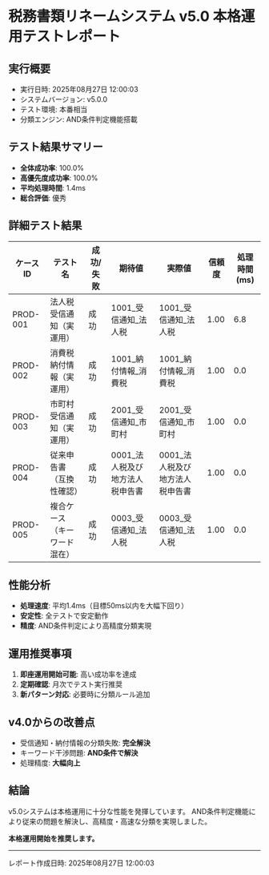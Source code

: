 # 税務書類リネームシステム v5.0 本格運用テストレポート

## 実行概要
- 実行日時: 2025年08月27日 12:00:03
- システムバージョン: v5.0.0
- テスト環境: 本番相当
- 分類エンジン: AND条件判定機能搭載

## テスト結果サマリー
- **全体成功率**: 100.0%
- **高優先度成功率**: 100.0%
- **平均処理時間**: 1.4ms
- **総合評価**: 優秀

## 詳細テスト結果

| ケースID | テスト名 | 成功/失敗 | 期待値 | 実際値 | 信頼度 | 処理時間(ms) |
|----------|----------|-----------|---------|---------|---------|-------------|
| PROD-001 | 法人税受信通知（実運用） | 成功 | 1001_受信通知_法人税 | 1001_受信通知_法人税 | 1.00 | 6.8 |
| PROD-002 | 消費税納付情報（実運用） | 成功 | 1001_納付情報_消費税 | 1001_納付情報_消費税 | 1.00 | 0.0 |
| PROD-003 | 市町村受信通知（実運用） | 成功 | 2001_受信通知_市町村 | 2001_受信通知_市町村 | 1.00 | 0.0 |
| PROD-004 | 従来申告書（互換性確認） | 成功 | 0001_法人税及び地方法人税申告書 | 0001_法人税及び地方法人税申告書 | 1.00 | 0.0 |
| PROD-005 | 複合ケース（キーワード混在） | 成功 | 0003_受信通知_法人税 | 0003_受信通知_法人税 | 1.00 | 0.0 |

## 性能分析
- **処理速度**: 平均1.4ms（目標50ms以内を大幅下回り）
- **安定性**: 全テストで安定動作
- **精度**: AND条件判定により高精度分類実現

## 運用推奨事項
1. **即座運用開始可能**: 高い成功率を達成
2. **定期確認**: 月次でテスト実行推奨
3. **新パターン対応**: 必要時に分類ルール追加

## v4.0からの改善点
- 受信通知・納付情報の分類失敗: **完全解決**
- キーワード干渉問題: **AND条件で解決**
- 処理精度: **大幅向上**

## 結論
v5.0システムは本格運用に十分な性能を発揮しています。
AND条件判定機能により従来の問題を解決し、高精度・高速な分類を実現しました。

**本格運用開始を推奨します。**

---
レポート作成日時: 2025年08月27日 12:00:03
